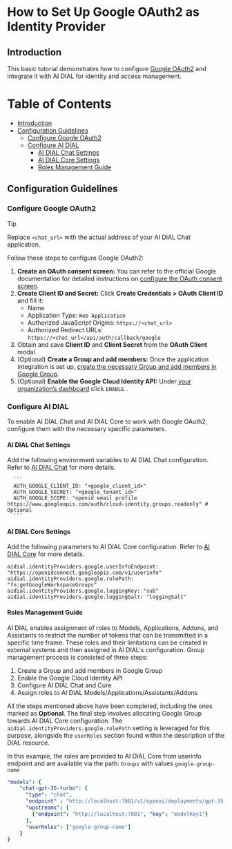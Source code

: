 
<!-- omit from toc -->
# How to Set Up Google OAuth2 as Identity Provider

## Introduction

This basic tutorial demonstrates how to configure [Google OAuth2](https://developers.google.com/identity/protocols/oauth2) and integrate it with AI DIAL for identity and access management.

<div class="docusaurus-ignore">

<!-- omit from toc -->
# Table of Contents

- [Introduction](#introduction)
- [Configuration Guidelines](#configuration-guidelines)
  - [Configure Google OAuth2](#configure-google-oauth2)
  - [Configure AI DIAL](#configure-ai-dial)
    - [AI DIAL Chat Settings](#ai-dial-chat-settings)
    - [AI DIAL Core Settings](#ai-dial-core-settings)
    - [Roles Management Guide](#roles-management-guide)
  
</div>

## Configuration Guidelines

### Configure Google OAuth2

> [!TIP]
> Replace `<chat_url>` with the actual address of your AI DIAL Chat application.

Follow these steps to configure Google OAuth2:

1. **Create an OAuth consent screen:** You can refer to the official Google documentation for detailed instructions on [configure the OAuth consent screen](https://developers.google.com/workspace/guides/configure-oauth-consent).
1. **Create Client ID and Secret:** Click **Create Credentials > OAuth Client ID** and fill it:
    - Name
    - Application Type: `Web Application`
    - Authorized JavaScript Origins: `https://<chat_url>`
    - Authorized Redirect URLs: `https://<chat_url>/api/auth/callback/google`
1. Obtain and save **Client ID** and **Client Secret** from the __OAuth Client__ modal
1. (Optional) **Create a Group and add members:** Once the application integration is set up, [create the necessary Group and add members in Google Group](https://support.google.com/a/answer/9400082?hl=en#zippy=%2Cstep-create-a-group).
1. (Optional) **Enable the Google Cloud Identity API:** Under [your organization’s dashboard](https://console.cloud.google.com/apis/api/cloudidentity.googleapis.com/) click `ENABLE` .

### Configure AI DIAL

To enable AI DIAL Chat and AI DIAL Core to work with Google OAuth2, configure them with the necessary specific parameters.

#### AI DIAL Chat Settings

Add the following environment variables to AI DIAL Chat configuration. Refer to [AI DIAL Chat](https://github.com/epam/ai-dial-chat/blob/development/apps/chat/README.md#environment-variables) for more details.
  
      ```
      AUTH_GOOGLE_CLIENT_ID: "<google_client_id>"
      AUTH_GOOGLE_SECRET: "<google_tenant_id>"
      AUTH_GOOGLE_SCOPE: "openid email profile https://www.googleapis.com/auth/cloud-identity.groups.readonly" # Optional
      ```

#### AI DIAL Core Settings

Add the following parameters to AI DIAL Core configuration. Refer to [AI DIAL Core](https://github.com/epam/ai-dial-core?tab=readme-ov-file#configuration) for more details.
   
  ```
  aidial.identityProviders.google.userInfoEndpoint: "https://openidconnect.googleapis.com/v1/userinfo"
  aidial.identityProviders.google.rolePath: "fn:getGoogleWorkspaceGroups"
  aidial.identityProviders.google.loggingKey: "sub"
  aidial.identityProviders.google.loggingSalt: "loggingSalt"
  ```

#### Roles Management Guide

AI DIAL enables assignment of roles to Models, Applications, Addons, and Assistants to restrict the number of tokens that can be transmitted in a specific time frame. These roles and their limitations can be created in external systems and then assigned in AI DIAL's configuration.
Group management process is consisted of three steps:

1. Create a Group and add members in Google Group
1. Enable the Google Cloud Identity API
1. Configure AI DIAL Chat and Core
1. Assign roles to AI DIAL Models/Applications/Assistants/Addons

All the steps mentioned above have been completed, including the ones marked as **Optional**. The final step involves allocating Google Group towards AI DIAL Core configuration. The `aidial.identityProviders.google.rolePath` setting is leveraged for this purpose, alongside the `userRoles` section found within the description of the DIAL resource.

In this example, the roles are provided to AI DIAL Core from userinfo endpoint and are available via the path: `Groups` with values `google-group-name`

  ```yaml
  "models": {
      "chat-gpt-35-turbo": {
        "type": "chat",
        "endpoint" : "http://localhost:7001/v1/openai/deployments/gpt-35-turbo/chat/completions",
        "upstreams": [
          {"endpoint": "http://localhost:7001", "key": "modelKey1"}
        ],
        "userRoles": ["google-group-name"]
      }
  }
  ```
